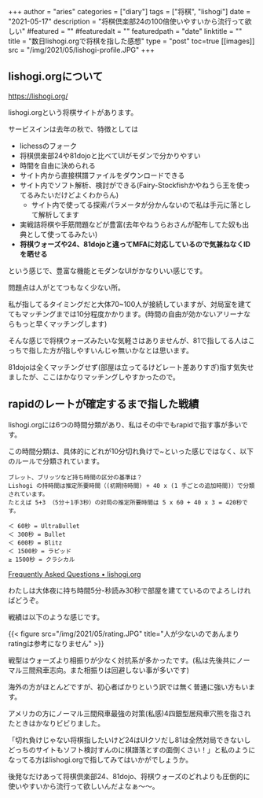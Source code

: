 +++
author = "aries"
categories = ["diary"]
tags = ["将棋", "lishogi"]
date = "2021-05-17"
description = "将棋倶楽部24の100倍使いやすいから流行って欲しい"
#featured = ""
#featuredalt = ""
featuredpath = "date"
linktitle = ""
title = "数日lishogi.orgで将棋を指した感想"
type = "post"
toc=true
[[images]]
  src = "/img/2021/05/lishogi-profile.JPG"
+++

## lishogi.orgについて

https://lishogi.org/

lishogi.orgという将棋サイトがあります。

サービスインは去年の秋で、特徴としては

- lichessのフォーク
- 将棋倶楽部24や81dojoと比べてUIがモダンで分かりやすい
- 時間を自由に決められる
- サイト内から直接棋譜ファイルをダウンロードできる
- サイト内でソフト解析、検討ができる(Fairy-Stockfishかやねうら王を使ってるみたいだけどよくわからん)
  - サイト内で使ってる探索パラメータが分かんないので私は手元に落として解析してます
- 実戦詰将棋や手筋問題などが豊富(去年やねうらおさんが配布してた奴も出典として使ってるみたい)
- __将棋ウォーズや24、81dojoと違ってMFAに対応しているので気兼ねなくIDを晒せる__

という感じで、豊富な機能とモダンなUIがかなりいい感じです。

問題点は人がとてつもなく少ない所。

私が指してるタイミングだと大体70~100人が接続していますが、対局室を建ててもマッチングまでは10分程度かかります。(時間の自由が効かないアリーナならもっと早くマッチングします)

そんな感じで将棋ウォーズみたいな気軽さはありませんが、81で指してる人はこっちで指した方が指しやすいんじゃ無いかなとは思います。

81dojoは全くマッチングせず(部屋は立ってるけどレート差ありすぎ)指す気失せましたが、ここはかなりマッチングしやすかったので。


## rapidのレートが確定するまで指した戦績

lishogi.orgには6つの時間分類があり、私はその中でもrapidで指す事が多いです。

この時間分類は、具体的にどれが10分切れ負けで~といった感じではなく、以下のルールで分類されています。

```
ブレット、ブリッツなど持ち時間の区分の基準は？
Lishogi の持時間は推定所要時間（(初期持時間) + 40 x (1 手ごとの追加時間)）で分類されています。
たとえば 5+3 （5分＋1手3秒）の対局の推定所要時間は 5 x 60 + 40 x 3 = 420秒です。

＜ 60秒 = UltraBullet
＜ 300秒 = Bullet
＜ 600秒 = Blitz
＜ 1500秒 = ラピッド
≥ 1500秒 = クラシカル
```
[Frequently Asked Questions • lishogi.org](https://lishogi.org/faq#time-controls)

わたしは大体夜に持ち時間5分-秒読み30秒で部屋を建てているのでよろしければどうぞ。

戦績は以下のような感じです。

{{< figure src="/img/2021/05/rating.JPG" title="人が少ないのであんまりratingは参考になりません" >}}



戦型はウォーズより相振りが少なく対抗系が多かったです。(私は先後共にノーマル三間飛車志向。また相振りは回避しない事が多いです)

海外の方がほとんどですが、初心者ばかりという訳では無く普通に強い方もいます。

アメリカの方にノーマル三間飛車最強の対策(私感)4四銀型居飛車穴熊を指されたときはかなりビビりました。


「切れ負けじゃない将棋指したいけど24はUIクソだし81は全然対局できないしどっちのサイトもソフト検討すんのに棋譜落とすの面倒くさい！」と私のようになってる方はlishogi.orgで指してみてはいかがでしょうか。

後発なだけあって将棋倶楽部24、81dojo、将棋ウォーズのどれよりも圧倒的に使いやすいから流行って欲しいんだよなぁ～～。

